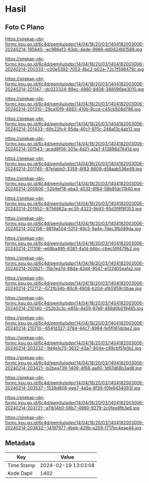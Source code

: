 # Hasil

## Foto C Plano

https://sirekap-obj-formc.kpu.go.id/6c4d/pemilu/pdpr/14/04/18/20/03/1404182003006-20240214-195845--ec986ef3-83dc-4ede-9966-dd0424f41598.jpg

https://sirekap-obj-formc.kpu.go.id/6c4d/pemilu/pdpr/14/04/18/20/03/1404182003006-20240214-200333--c00e5392-7053-4bc2-b02e-72c7f596479c.jpg

https://sirekap-obj-formc.kpu.go.id/6c4d/pemilu/pdpr/14/04/18/20/03/1404182003006-20240214-201147--dc023324-89ec-4960-8408-388596be3010.jpg

https://sirekap-obj-formc.kpu.go.id/6c4d/pemilu/pdpr/14/04/18/20/03/1404182003006-20240214-201310--29ca10f9-4893-410b-9ccd-c45cb508d786.jpg

https://sirekap-obj-formc.kpu.go.id/6c4d/pemilu/pdpr/14/04/18/20/03/1404182003006-20240214-201433--69c22fc4-95da-40c1-970c-246a13c4ab12.jpg

https://sirekap-obj-formc.kpu.go.id/6c4d/pemilu/pdpr/14/04/18/20/03/1404182003006-20240214-201543--aced8f08-301a-4d21-a2e1-413886d7441d.jpg

https://sirekap-obj-formc.kpu.go.id/6c4d/pemilu/pdpr/14/04/18/20/03/1404182003006-20240214-201745--87efabb0-3359-4f83-8609-d58aab536e49.jpg

https://sirekap-obj-formc.kpu.go.id/6c4d/pemilu/pdpr/14/04/18/20/03/1404182003006-20240214-205806--52b9ef18-aba3-4532-8f64-58b91dc11940.jpg

https://sirekap-obj-formc.kpu.go.id/6c4d/pemilu/pdpr/14/04/18/20/03/1404182003006-20240214-201952--8756862a-ec35-4323-9b93-95d3f8f9f353.jpg

https://sirekap-obj-formc.kpu.go.id/6c4d/pemilu/pdpr/14/04/18/20/03/1404182003006-20240214-202156--9819a504-52f3-49c5-9a4e-7dec3fb589da.jpg

https://sirekap-obj-formc.kpu.go.id/6c4d/pemilu/pdpr/14/04/18/20/03/1404182003006-20240214-211106--e68ba495-8361-4a1d-b6bc-cbec59f479b2.jpg

https://sirekap-obj-formc.kpu.go.id/6c4d/pemilu/pdpr/14/04/18/20/03/1404182003006-20240214-202621--15b7ed7d-88da-43d4-9547-e122d05eafa2.jpg

https://sirekap-obj-formc.kpu.go.id/6c4d/pemilu/pdpr/14/04/18/20/03/1404182003006-20240214-212712--072fb34b-89c8-4908-b20d-a1b5959c0bae.jpg

https://sirekap-obj-formc.kpu.go.id/6c4d/pemilu/pdpr/14/04/18/20/03/1404182003006-20240214-210140--052b3c3c-e85b-4e59-97e8-488d0b019485.jpg

https://sirekap-obj-formc.kpu.go.id/6c4d/pemilu/pdpr/14/04/18/20/03/1404182003006-20240214-210710--6541d327-3784-44c7-8984-fe5f061dcbe2.jpg

https://sirekap-obj-formc.kpu.go.id/6c4d/pemilu/pdpr/14/04/18/20/03/1404182003006-20240214-203232--9d4e1c75-3632-43a7-804e-c89cbf51e1b2.jpg

https://sirekap-obj-formc.kpu.go.id/6c4d/pemilu/pdpr/14/04/18/20/03/1404182003006-20240214-203421--b2bea739-1409-4f68-aa80-1d97d68b3ad8.jpg

https://sirekap-obj-formc.kpu.go.id/6c4d/pemilu/pdpr/14/04/18/20/03/1404182003006-20240214-203537--1539d808-eee7-4a5a-8f39-f0fe6434093f.jpg

https://sirekap-obj-formc.kpu.go.id/6c4d/pemilu/pdpr/14/04/18/20/03/1404182003006-20240214-203721--a11b14b0-08b7-4980-9279-2c0fee8fb3e6.jpg

https://sirekap-obj-formc.kpu.go.id/6c4d/pemilu/pdpr/14/04/18/20/03/1404182003006-20240214-203832--14197977-dbeb-429b-a209-f717bc4eae44.jpg


## Metadata

| Key        | Value               |
| ---------- | ------------------- |
| Time Stamp | 2024-02-19 13:03:08 |
| Kode Dapil | 1402                |



